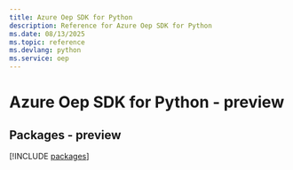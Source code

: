 ```yaml
---
title: Azure Oep SDK for Python
description: Reference for Azure Oep SDK for Python
ms.date: 08/13/2025
ms.topic: reference
ms.devlang: python
ms.service: oep
---
```

# Azure Oep SDK for Python - preview
## Packages - preview
[!INCLUDE [packages](oep-index.md)]